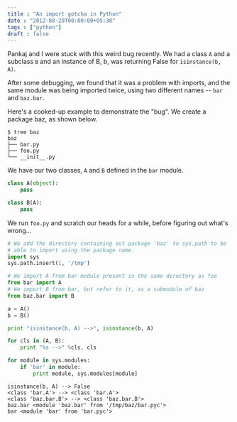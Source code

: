 ```yaml
---
title : "An import gotcha in Python"
date : "2012-08-20T00:00:00+05:30"
tags : ["python"]
draft : false
---
```


Pankaj and I were stuck with this weird bug recently.  We had
a class `A` and a subclass `B` and an instance of B, b, was
returning False for `isinstance(b, A)`.

After some debugging, we found that it was a problem with
imports, and the same module was being imported twice, using
two different names -- `bar` and `baz.bar`.

Here's a cooked-up example to demonstrate the "bug".  We
create a package baz, as shown below.

```text
$ tree baz
baz
├── bar.py
├── foo.py
└── __init__.py
```

We have our two classes, `A` and `B` defined in the `bar`
module.

```python
class A(object):
    pass

class B(A):
    pass
```

We run `foo.py` and scratch our heads for a while, before
figuring out what's wrong...

```python
# We add the directory containing out package 'baz' to sys.path to be
# able to import using the package name.
import sys
sys.path.insert(1, '/tmp')

# We import A from bar module present in the same directory as foo
from bar import A
# We import B from bar, but refer to it, as a submodule of baz
from baz.bar import B

a = A()
b = B()

print "isinstance(b, A) -->", isinstance(b, A)

for cls in (A, B):
    print "%s -->" %cls, cls

for module in sys.modules:
    if 'bar' in module:
        print module, sys.modules[module]
```

```text
isinstance(b, A) --> False
<class 'bar.A'> --> <class 'bar.A'>
<class 'baz.bar.B'> --> <class 'baz.bar.B'>
baz.bar <module 'baz.bar' from '/tmp/baz/bar.pyc'>
bar <module 'bar' from 'bar.pyc'>
```
